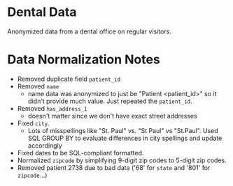 Dental Data
============

Anonymized data from a dental office on regular visitors.

Data Normalization Notes
=========================
- Removed duplicate field `patient_id`
- Removed `name`
  - name data was anonymized to just be "Patient <patient_id>" so
    it didn't provide much value. Just repeated the `patient_id`.
- Removed `has_address_1`
  - doesn't matter since we don't have exact street
    addresses
- Fixed `city`.
  - Lots of misspellings like "St. Paul" vs. "St Paul" vs "St.Paul".
    Used SQL GROUP BY to evaluate differences in city spellings and update
    accordingly
- Fixed dates to be SQL-compliant formatted.
- Normalized `zipcode` by simplifying 9-digit zip codes to 5-digit zip codes.
- Removed patient 2738 due to bad data ('68' for `state` and '801' for `zipcode`...)